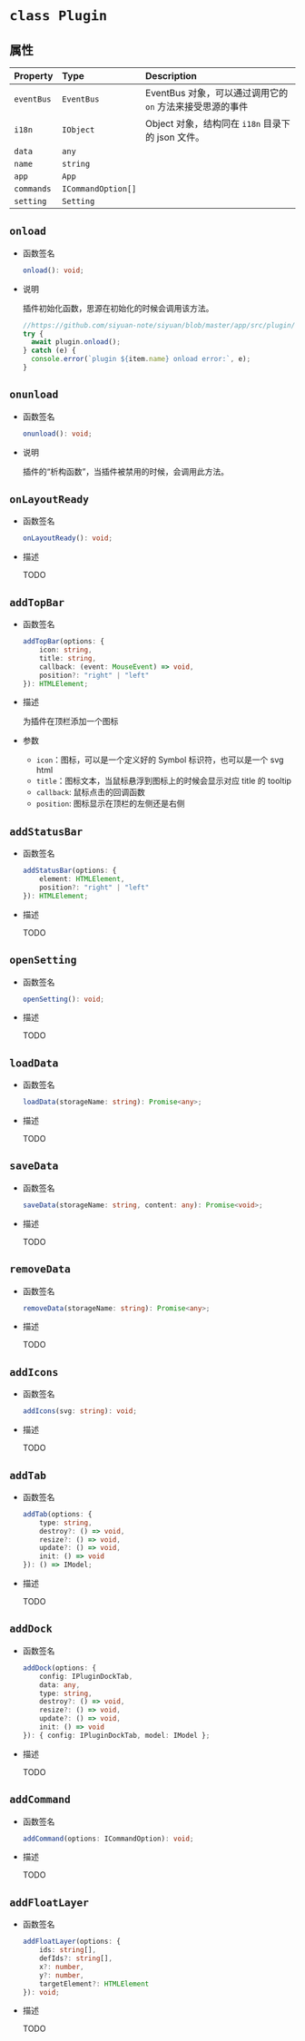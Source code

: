 # `class Plugin`

## 属性

| Property   | Type               | Description                                               |
| :--------- | :----------------- | :-------------------------------------------------------- |
| `eventBus` | `EventBus`         | EventBus 对象，可以通过调用它的 `on` 方法来接受思源的事件 |
| `i18n`     | `IObject`          | Object 对象，结构同在 `i18n` 目录下的 json 文件。         |
| `data`     | `any`              |                                                           |
| `name`     | `string`           |                                                           |
| `app`      | `App`              |                                                           |
| `commands` | `ICommandOption[]` |                                                           |
| `setting`  | `Setting`          |                                                           |

## `onload`

- 函数签名

  ```ts
  onload(): void;
  ```

- 说明

  插件初始化函数，思源在初始化的时候会调用该方法。

  ```ts
  //https://github.com/siyuan-note/siyuan/blob/master/app/src/plugin/loader.ts
  try {
    await plugin.onload();
  } catch (e) {
    console.error(`plugin ${item.name} onload error:`, e);
  }
  ```

## `onunload`

- 函数签名

  ```ts
  onunload(): void;
  ```

- 说明

  插件的“析构函数”，当插件被禁用的时候，会调用此方法。

## `onLayoutReady`

- 函数签名

  ```ts
  onLayoutReady(): void;
  ```

- 描述

  TODO

## `addTopBar`

- 函数签名

  ```ts
  addTopBar(options: {
      icon: string,
      title: string,
      callback: (event: MouseEvent) => void,
      position?: "right" | "left"
  }): HTMLElement;
  ```

- 描述

  为插件在顶栏添加一个图标

- 参数

  - `icon`：图标，可以是一个定义好的 Symbol 标识符，也可以是一个 svg html
  - `title`：图标文本，当鼠标悬浮到图标上的时候会显示对应 title 的 tooltip
  - `callback`: 鼠标点击的回调函数
  - `position`: 图标显示在顶栏的左侧还是右侧

## `addStatusBar`

- 函数签名

  ```ts
  addStatusBar(options: {
      element: HTMLElement,
      position?: "right" | "left"
  }): HTMLElement;
  ```

- 描述

  TODO

## `openSetting`

- 函数签名

  ```ts
  openSetting(): void;
  ```

- 描述

  TODO

## `loadData`

- 函数签名

  ```ts
  loadData(storageName: string): Promise<any>;
  ```

- 描述

  TODO

## `saveData`

- 函数签名

  ```ts
  saveData(storageName: string, content: any): Promise<void>;
  ```

- 描述

  TODO

## `removeData`

- 函数签名

  ```ts
  removeData(storageName: string): Promise<any>;
  ```

- 描述

  TODO

## `addIcons`

- 函数签名

  ```ts
  addIcons(svg: string): void;
  ```

- 描述

  TODO

## `addTab`

- 函数签名

  ```ts
  addTab(options: {
      type: string,
      destroy?: () => void,
      resize?: () => void,
      update?: () => void,
      init: () => void
  }): () => IModel;
  ```

- 描述

  TODO

## `addDock`

- 函数签名

  ```ts
  addDock(options: {
      config: IPluginDockTab,
      data: any,
      type: string,
      destroy?: () => void,
      resize?: () => void,
      update?: () => void,
      init: () => void
  }): { config: IPluginDockTab, model: IModel };
  ```

- 描述

  TODO

## `addCommand`

- 函数签名

  ```ts
  addCommand(options: ICommandOption): void;
  ```

- 描述

  TODO

## `addFloatLayer`

- 函数签名

  ```ts
  addFloatLayer(options: {
      ids: string[],
      defIds?: string[],
      x?: number,
      y?: number,
      targetElement?: HTMLElement
  }): void;
  ```

- 描述

  TODO
